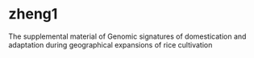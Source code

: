 # zheng1
The supplemental material of Genomic signatures of domestication and adaptation during geographical expansions of rice cultivation

